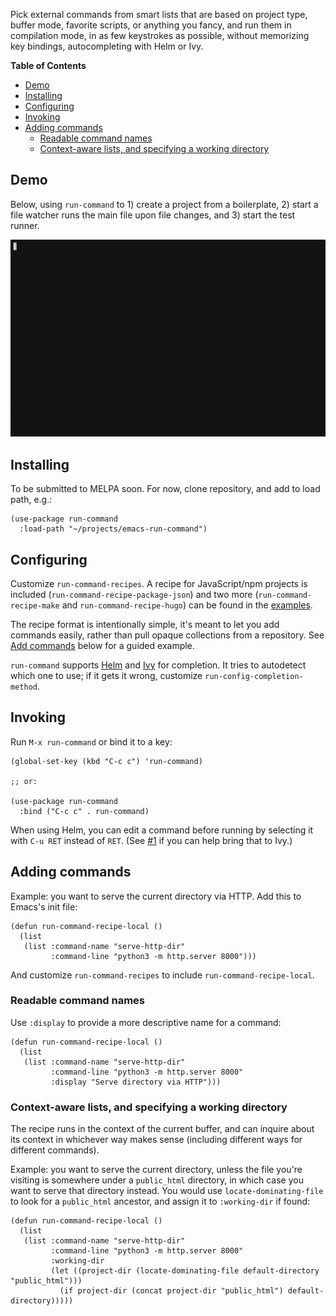 Pick external commands from smart lists that are based on project type, buffer mode, favorite scripts, or anything you fancy, and run them in compilation mode, in as few keystrokes as possible, without memorizing key bindings, autocompleting with
Helm or Ivy.

<!-- markdown-toc start - Don't edit this section. Run M-x markdown-toc-refresh-toc -->

**Table of Contents**

- [Demo](#demo)
- [Installing](#installing)
- [Configuring](#configuring)
- [Invoking](#invoking)
- [Adding commands](#adding-commands)
  - [Readable command names](#readable-command-names)
  - [Context-aware lists, and specifying a working directory](#context-aware-lists-and-specifying-a-working-directory)

<!-- markdown-toc end -->

## Demo

Below, using `run-command` to 1) create a project from a boilerplate, 2) start a file watcher runs the main file upon file changes, and 3) start the test runner.

![Demo](./demo.gif)

## Installing

To be submitted to MELPA soon. For now, clone repository, and add to load path, e.g.:

```emacs-lisp
(use-package run-command
  :load-path "~/projects/emacs-run-command")
```

## Configuring

Customize `run-command-recipes`. A recipe for JavaScript/npm projects is included (`run-command-recipe-package-json`) and two more (`run-command-recipe-make` and `run-command-recipe-hugo`) can be found in the [examples](./examples).

The recipe format is intentionally simple, it's meant to let you add commands easily, rather than pull opaque collections from a repository. See [Add commands](#add-commands) below for a guided example.

`run-command` supports [Helm](https://github.com/emacs-helm/helm/) and [Ivy](https://github.com/abo-abo/swiper) for completion. It tries to autodetect which one to use; if it gets it wrong, customize `run-config-completion-method`.

## Invoking

Run `M-x run-command` or bind it to a key:

```emacs-lisp
(global-set-key (kbd "C-c c") 'run-command)

;; or:

(use-package run-command
  :bind ("C-c c" . run-command)
```

When using Helm, you can edit a command before running by selecting it with `C-u RET` instead of `RET`. (See [#1](https://github.com/bard/emacs-run-command/issues) if you can help bring that to Ivy.)

## Adding commands

Example: you want to serve the current directory via HTTP. Add this to Emacs's init file:

```emacs-lisp
(defun run-command-recipe-local ()
  (list
   (list :command-name "serve-http-dir"
         :command-line "python3 -m http.server 8000")))
```

And customize `run-command-recipes` to include `run-command-recipe-local`.

### Readable command names

Use `:display` to provide a more descriptive name for a command:

```emacs-lisp
(defun run-command-recipe-local ()
  (list
   (list :command-name "serve-http-dir"
         :command-line "python3 -m http.server 8000"
         :display "Serve directory via HTTP")))
```

### Context-aware lists, and specifying a working directory

The recipe runs in the context of the current buffer, and can inquire about its context in whichever way makes sense (including different ways for different commands).

Example: you want to serve the current directory, unless the file you're visiting is somewhere under a `public_html` directory, in which case you want to serve that directory instead. You would use `locate-dominating-file` to look for a `public_html` ancestor, and assign it to `:working-dir` if found:

```emacs-lisp
(defun run-command-recipe-local ()
  (list
   (list :command-name "serve-http-dir"
         :command-line "python3 -m http.server 8000"
         :working-dir
         (let ((project-dir (locate-dominating-file default-directory "public_html")))
           (if project-dir (concat project-dir "public_html") default-directory)))))
```
